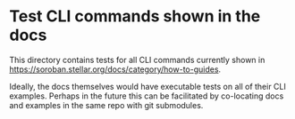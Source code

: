 Test CLI commands shown in the docs
===================================

This directory contains tests for all CLI commands currently shown in
https://soroban.stellar.org/docs/category/how-to-guides.

Ideally, the docs themselves would have executable tests on all of their CLI
examples. Perhaps in the future this can be facilitated by co-locating docs and
examples in the same repo with git submodules.
